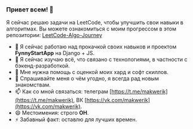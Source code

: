 ### Привет всем! 👋

Я сейчас решаю задачи на LeetCode, чтобы улучшить свои навыки в алгоритмах. Вы можете ознакомиться с моим прогрессом в этом репозитории: [LeetCode-Algo-Journey](https://github.com/makwerik/LeetCode-Algo-Journey)

- 🔭 Я сейчас работаю над прокачкой своих навыков и проектом **FynnyStartApp** на Django + JS.
- 🌱 Я сейчас изучаю всё, что связано с технологиями, в частности с бэкенд-разработкой.
- 🤔 Мне нужна помощь с оценкой моих хард и софт скиллов.
- 💬 Спрашивайте меня о чём угодно, я всегда рад новым знакомствам.
- 📫 Как со мной связаться: телеграм [https://t.me/makwerik](https://t.me/makwerik), ВК [https://vk.com/makwerik](https://vk.com/makwerik).
- 😄 Местоимения: строго **ОН**.
- ⚡ Забавный факт: оставлю для лучших времен.
